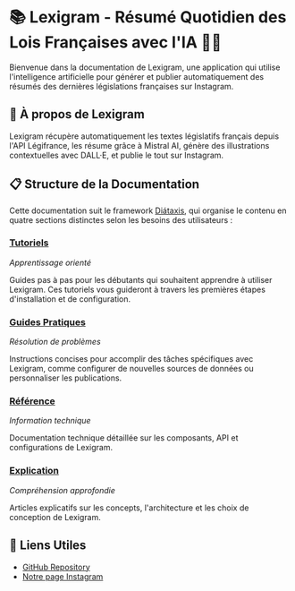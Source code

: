 # 📚 Lexigram - Résumé Quotidien des Lois Françaises avec l'IA 📜🤖

Bienvenue dans la documentation de Lexigram, une application qui utilise l'intelligence artificielle pour générer et publier automatiquement des résumés des dernières législations françaises sur Instagram.

## 🌟 À propos de Lexigram

Lexigram récupère automatiquement les textes législatifs français depuis l'API Légifrance, les résume grâce à Mistral AI, génère des illustrations contextuelles avec DALL·E, et publie le tout sur Instagram.

## 📋 Structure de la Documentation

Cette documentation suit le framework [Diátaxis](https://diataxis.fr/), qui organise le contenu en quatre sections distinctes selon les besoins des utilisateurs :

### [Tutoriels](tutorials/index.md)
*Apprentissage orienté*

Guides pas à pas pour les débutants qui souhaitent apprendre à utiliser Lexigram. Ces tutoriels vous guideront à travers les premières étapes d'installation et de configuration.

### [Guides Pratiques](how-to/index.md)
*Résolution de problèmes*

Instructions concises pour accomplir des tâches spécifiques avec Lexigram, comme configurer de nouvelles sources de données ou personnaliser les publications.

### [Référence](reference/index.md)
*Information technique*

Documentation technique détaillée sur les composants, API et configurations de Lexigram.

### [Explication](explanation/index.md)
*Compréhension approfondie*

Articles explicatifs sur les concepts, l'architecture et les choix de conception de Lexigram.

## 🔗 Liens Utiles

- [GitHub Repository](https://github.com/freddo1503/lexigram)
- [Notre page Instagram](https://www.instagram.com/legislation.ai/)